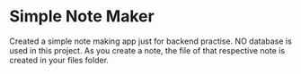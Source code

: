 # Simple Note Maker
Created a simple note making app just for backend practise. NO database is used in this project. As you create a note, the file of that respective note is created in your files folder.


